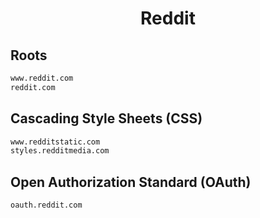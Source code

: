 


<h1 align="center">Reddit</h1>  


## Roots


```html
www.reddit.com
reddit.com
```  


## Cascading Style Sheets (CSS)


```html
www.redditstatic.com
styles.redditmedia.com
```  


## Open Authorization Standard (OAuth)


```html
oauth.reddit.com
```  

<br>
